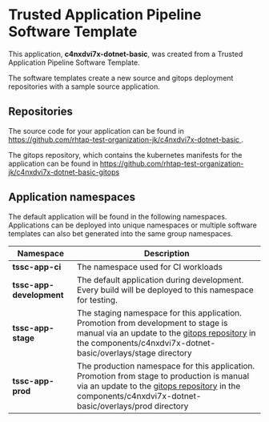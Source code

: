 # Trusted Application Pipeline Software Template

This application, **c4nxdvi7x-dotnet-basic**, was created from a Trusted Application Pipeline Software Template.

The software templates create a new source and gitops deployment repositories with a sample source application. 

## Repositories

The source code for your application can be found in [https://github.com/rhtap-test-organization-jk/c4nxdvi7x-dotnet-basic ](https://github.com/rhtap-test-organization-jk/c4nxdvi7x-dotnet-basic ).
 
The gitops repository, which contains the kubernetes manifests for the application can be found in 
[https://github.com/rhtap-test-organization-jk/c4nxdvi7x-dotnet-basic-gitops ](https://github.com/rhtap-test-organization-jk/c4nxdvi7x-dotnet-basic-gitops ) 

## Application namespaces 

The default application will be found in the following namespaces. Applications can be deployed into unique namespaces or multiple software templates can also bet generated into the same group namespaces.  

|  Namespace   |  Description   |  
| -------- | -------- |
| **tssc-app-ci** | The namespace used for CI workloads |
| **tssc-app-development** | The default application during development. Every build will be deployed to this namespace for testing. |
| **tssc-app-stage** | The staging namespace for this application. Promotion from development to stage is manual via an update to the [gitops repository](https://github.com/rhtap-test-organization-jk/c4nxdvi7x-dotnet-basic-gitops ) in the components/c4nxdvi7x-dotnet-basic/overlays/stage directory |
| **tssc-app-prod** | The production namespace for this application. Promotion from stage to production is manual via an update to the [gitops repository](https://github.com/rhtap-test-organization-jk/c4nxdvi7x-dotnet-basic-gitops ) in the components/c4nxdvi7x-dotnet-basic/overlays/prod directory |